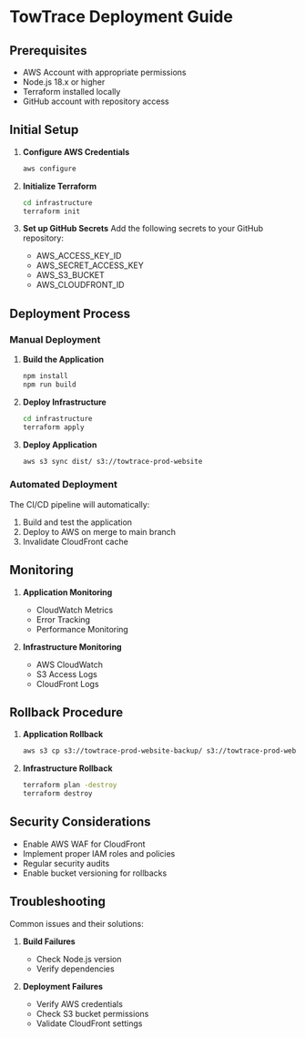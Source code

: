 
# TowTrace Deployment Guide

## Prerequisites

- AWS Account with appropriate permissions
- Node.js 18.x or higher
- Terraform installed locally
- GitHub account with repository access

## Initial Setup

1. **Configure AWS Credentials**
   ```bash
   aws configure
   ```

2. **Initialize Terraform**
   ```bash
   cd infrastructure
   terraform init
   ```

3. **Set up GitHub Secrets**
   Add the following secrets to your GitHub repository:
   - AWS_ACCESS_KEY_ID
   - AWS_SECRET_ACCESS_KEY
   - AWS_S3_BUCKET
   - AWS_CLOUDFRONT_ID

## Deployment Process

### Manual Deployment

1. **Build the Application**
   ```bash
   npm install
   npm run build
   ```

2. **Deploy Infrastructure**
   ```bash
   cd infrastructure
   terraform apply
   ```

3. **Deploy Application**
   ```bash
   aws s3 sync dist/ s3://towtrace-prod-website
   ```

### Automated Deployment

The CI/CD pipeline will automatically:
1. Build and test the application
2. Deploy to AWS on merge to main branch
3. Invalidate CloudFront cache

## Monitoring

1. **Application Monitoring**
   - CloudWatch Metrics
   - Error Tracking
   - Performance Monitoring

2. **Infrastructure Monitoring**
   - AWS CloudWatch
   - S3 Access Logs
   - CloudFront Logs

## Rollback Procedure

1. **Application Rollback**
   ```bash
   aws s3 cp s3://towtrace-prod-website-backup/ s3://towtrace-prod-website/ --recursive
   ```

2. **Infrastructure Rollback**
   ```bash
   terraform plan -destroy
   terraform destroy
   ```

## Security Considerations

- Enable AWS WAF for CloudFront
- Implement proper IAM roles and policies
- Regular security audits
- Enable bucket versioning for rollbacks

## Troubleshooting

Common issues and their solutions:
1. **Build Failures**
   - Check Node.js version
   - Verify dependencies

2. **Deployment Failures**
   - Verify AWS credentials
   - Check S3 bucket permissions
   - Validate CloudFront settings

